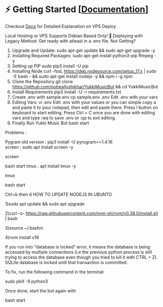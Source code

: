 
# ⚡️ Getting Started [[Documentation](https://notreallyshikhar.gitbook.io/yukkimusicbot/)]
Checkout [Docs](https://notreallyshikhar.gitbook.io/yukkimusicbot/deployment/local-hosting-or-vps) for Detailed Explanation on VPS Deploy

Local Hosting or VPS
Supports Debian Based Only!
🚀 Deploying with Legacy Method:
Get ready with atleast  in a .env  file.
Not Getting? ​
1.  Upgrade and Update:
sudo apt-get update && sudo apt-get upgrade -y
2. Installing Required Packages:
sudo apt-get install python3-pip ffmpeg -y
3. Setting up PIP
sudo pip3 install -U pip
4. Installing Node
curl -fssL https://deb.nodesource.com/setup_17.x | sudo -E bash - && sudo apt-get install nodejs -y && npm i -g npm
5. Clone the Repository
git clone https://github.com/notreallyshikhar/YukkiMusicBot &&  cd YukkiMusicBot
6. Install Requirements
pip3 install -U -r requirements.txt
7. Create .env  with sample.env
cp sample.env .env
Edit .env with your vars 
8. Editing Vars:
vi .env
Edit .env with your values or you can simple copy a and paste it to your notepad, then edit and paste there.
Press I button on keyboard to start editing.
Press Ctrl + C  once you are done with editing vars and type :wq to save .env or :qa to exit editing.
9. Finally Run Yukki Music Bot
bash start


Problems : 

Pygram old version : pip3 install -U pyrogram==1.4.16  
screen : sudo apt install screen -y

screen

bash start
tmux : apt install tmux -y

tmux

bash start

Ctrl+b then d
HOW TO UPDATE NODEJS IN UBUNTO

1)sudo apt update && sudo apt upgrade

2)curl -o- https://raw.githubusercontent.com/nvm-sh/nvm/v0.38.0/install.sh | bash

3)source ~/.bashrc

4)nvm install v18


If you run into "database is locked" error, it means the database is being accessed by multiple connections (i.e the previous python process is still trying to access the database even though you tried to kill it with CTRL + Z).  SQLite database is locked until that transaction is committed.

To fix, run the following command in the terminal:

sudo pkill -9 python3

Once done, start the bot again with

bash start


